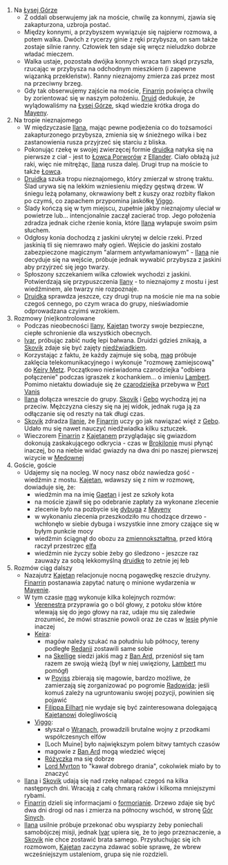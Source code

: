 1. Na [Łysej Górze](#l_lysa_gora)
    - Z oddali obserwujemy jak na moście, chwilę za konnymi, zjawia się zakapturzona, uzbroja postać.
    - Między konnymi, a przybyszem wywiązuje się najpierw rozmowa, a potem walka. Dwóch z rycerzy ginie z ręki przybysza, on sam także zostaje silnie ranny. Człowiek ten sdaje się wręcz nieludzko dobrze władać mieczem.
    - Walka ustaje, pozostała dwójka konnych wraca tam skąd przyszła, rzucając w przybysza na odchodnym mieszkiem (i zapewne wiązanką przekleństw). Ranny nieznajomy zmierza zaś przez most na przeciwny brzeg.
    - Gdy tak obserwujemy zajście na moście, [Finarrin](#p_druid_finarrin) poświęca chwilę by zorientować się w naszym położeniu. [Druid](#p_druid_finarrin) dedukuje, że wylądowaliśmy na [Łysej Górze](#l_lysa_gora), skąd wiedzie krótka droga do [Mayeny](#l_mayena).
2. Na tropie nieznajomego
    - W międzyczasie [Ilana](#g_ilana), mając pewne podjeżenia co do tożsamości zakapturzonego przybysza, zmienia się w śnieżnego wilka i bez zastanowienia rusza przyjrzeć się starciu z bliska.
    - Pokonując rzekę w swojej zwierzęcej formie [druidka](#g_ilana) natyka się na pierwsze z ciał - jest to [Łowca Porworów](#r_lowca) z [Ellander](#l_ellander). Ciało obłażą już raki, więc nie mitrężąc, [Ilana](#g_ilana) rusza dalej. Drugi trup na moście to także [Łowca](#r_lowca).
    - [Druidka](#g_ilana) szuka tropu nieznajomego, który zmierzał w stronę traktu. Ślad urywa się na lekkim wzniesieniu między gęstwą drzew. W śniegu leżą połamany, okrwawiony bełt z kuszy oraz rozbity flakon po czymś, co zapachem przypomina jaskółkę [Viggo](#p_viggo_regner).
    - Ślady kończą się w tym miejscu, zupełnie jakby nieznajomy uleciał w powietrze lub... intencjonalnie zaczął zacierać trop. Jego położenia zdradza jednak ciche rżenie konia, które [Ilana](#g_ilana) wyłapuje swoim psim słuchem.
    - Odgłosy konia dochodzą z jaskini ukrytej w delcie rzeki. Przed jaskinią tli się niemrawo mały ogień. Wejście do jaskini zostało zabezpieczone magicznym "alarmem antywłamaniowym" - [Ilana](#g_ilana) nie decyduje się na wejście, próbuje jednak wywabić przybysza z jaskini aby przyjrzeć się jego twarzy.
    - Spłoszony szczekaniem wilka człowiek wychodzi z jaskini. Potwierdzają się przypuszczenia [Ilany](#g_ilana) - to nieznajomy z mostu i jest wiedźminem, ale twarzy nie rozpoznaje. 
    - [Druidka](#g_ilana) sprawdza jeszcze, czy drugi trup na moście nie ma na sobie czegoś cennego, po czym wraca do grupy, nieświadomie odprowadzana czyimś wzrokiem.
3. Rozmowy (nie)kontrolowane
    - Podczas nieobecności [Ilany](#g_ilana), [Kajetan](#g_kajetan) tworzy swoje bezpieczne, ciepłe schronienie dla wszystkich obecnych.
    - [Ivar](#p_ivar), próbując zabić nudę lepi bałwana. Druidzi gdzieś znikają, a [Skovik](#p_skovik) zdaje się być zajęty [niedźwiadkiem](#p_gebo). 
    - Korzystając z faktu, że każdy zajmuje się sobą, [mag](#g_kajetan) próbuje zaklęcia telekomunikacyjnego i wykonuje "rozmowę zamiejscową" do [Keiry Metz](#p_keira_metz). Początkowo nieświadoma czarodziejka "odbiera połączenie" podczas igraszek z kochankiem...  o imieniu [Lambert](#p_lambert). Pomimo nietaktu dowiaduje się że [czarodziejka](#p_keira_metz) przebywa w [Port Vanis](#l_port_vanis)
    - [Ilana](#g_ilana) dołącza wreszcie do grupy. [Skovik](#p_skovik) i [Gebo](#p_gebo) wychodzą jej na przeciw. Mężczyzna cieszy się na jej widok, jednak ruga ją za odłączanie się od reszty na tak długi czas.
    - [Skovik](#p_skovik) zdradza [Ilanie](#g_ilana), że [Finarrin](#p_druid_finarrin) uczy go jak nawiązać więź z [Gebo](#p_gebo). Udało mu się nawet nauczyć niedźwiadka kilku sztuczek.
    - Wieczorem [Finarrin](#p_druid_finarrin) z [Kajetanem](#g_kajetan) przyglądając się gwiazdom dokonują zaskakującego odkrycia - czas w [Brokilonie](#l_brokilon) musi płynąć inaczej, bo na niebie widać gwiazdy na dwa dni po naszej pierwszej wizycie w [Medownej](#l_medowna)
4. Goście, goście
    - Udajemy się na nocleg. W nocy nasz obóz nawiedza gość - wiedźmin z mostu. [Kajetan](#g_kajetan), wdawszy się z nim w rozmowę, dowiaduje się, że:
        - wiedźmin ma na imię [Gaetan](#p_gaetan) i jest ze szkoły kota
        - na moście zjawił się po odebranie zapłaty za wykonane zlecenie
        - zlecenie było na pozbycie się [dybuga](#b_dybug) z [Mayeny](#l_mayena)
        - w wykonaniu zlecenia przeszkodziło mu chodzące drzewo - wchłonęło w siebie dybuga i wszystkie inne zmory czające się w byłym punkcie mocy
        - wiedźmin ściągnął do obozu za [zmiennokształtną](#g_ilana), przed którą raczył przestrzec [elfa](#g_kajetan)
        - wiedźmin nie życzy sobie żeby go śledzono - jeszcze raz zauważy za sobą lekkomyślną [druidkę](#g_ilana) to zetnie jej łeb
5. Rozmów ciąg dalszy
    - Nazajutrz [Kajetan](#g_kajetan) relacjonuje nocną pogawędkę reszcie drużyny. [Finarrin](p_druid_finarrin) postanawia zapytać naturę o minione wydarzenia w [Mayenie](#l_mayena).
    - W tym czasie [mag](#g_kajetan) wykonuje kilka kolejnych rozmów:
        - [Verenestra](#p_verenestra) przyprawia go o ból głowy, z potoku słów które wlewają się do jego głowy na raz, udaje mu się zaledwie zrozumieć, że mówi strasznie powoli oraz że czas w [lesie](#l_brokilon) płynie inaczej
        - [Keira](#p_keira_metz):
            - magów należy szukać na południu lub północy, tereny podległe [Redanii](#l_redania) zostawili same sobie
            - na [Skellige](#l_wyspy_skellige) siedzi jakiś mag z [Ban Ard](#l_ban_ard), przeniósł się tam razem ze swoją wieżą (był w niej uwięziony, [Lambert](#p_lambert) mu pomógł)
            - w [Poviss](#l_poviss) zbierają się magowie, bardzo możliwe, że zamierzają się zorganizować po pogromie [Radowida](#p_krol_radowid); jeśli komuś zależy na ugruntowaniu swojej pozycji, powinien się pojawić
            - [Filippa Eilhart](#p_filippa_eilhart) nie wydaje się być zainteresowana dolegającą [Kajetanowi](#g_kajetan) dolegliwością
        - [Viggo](#p_viggo_regner):
            - słyszał o [Wranach](#r_wran), prowadzili brutalne wojny z przodkami współczesnych elfów
            - [Loch Muine] było największym polem bitwy tamtych czasów
            - magowie z [Ban Ard](#l_ban_ard) mogą wiedzieć więcej
            - [Różyczka](#l_rozyczka) ma się dobrze
            - [Lord Myrton](#p_lord_myrton) to "kawał dobrego drania", cokolwiek miało by to znaczyć
    - [Ilana](#g_ilana) i [Skovik](#p_skovik) udają się nad rzekę nałapać czegoś na kilka następnych dni. Wracają z całą chmarą raków i kilkoma mniejszymi rybami.
    - [Finarrin](#p_druid_finarrin) dzieli się informacjami o [formorianie](#p_formorian). Drzewo zdaje się być dwa dni drogi od nas i zmierza na północny wschód, w stronę [Gór Sinych](#l_gory_sine).
    - [Ilana](#g_ilana) usilnie próbuje przekonać obu wyspiarzy żeby poniechali samobójczej misji, jednak [Ivar](#p_ivar) upiera się, że to jego przeznaczenie, a [Skovik](#p_skovik) nie chce zostawić brata samego. Przysłuchując się ich rozmowom, [Kajetan](#g_kajetan) zaczyna zdawać sobie sprawę, że wbrew wcześniejszym ustaleniom, grupa się nie rozdzieli.